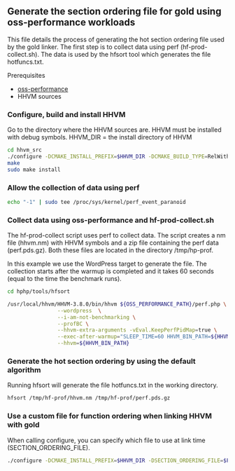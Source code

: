 ## Generate the section ordering file for gold using oss-performance workloads
This file details the process of generating the hot section ordering file used by the gold linker.
The first step is to collect data using perf (hf-prod-collect.sh). The data is used by the hfsort tool which generates the file hotfuncs.txt.

Prerequisites
- [oss-performance](https://github.com/hhvm/oss-performance)
- HHVM sources


### Configure, build and install HHVM 
Go to the directory where the HHVM sources are.
HHVM must be installed with debug symbols.
HHVM_DIR = the install directory of HHVM

``` bash
cd hhvm_src
./configure -DCMAKE_INSTALL_PREFIX=$HHVM_DIR -DCMAKE_BUILD_TYPE=RelWithDebInfo
make
sudo make install
```


### Allow the collection of data using perf
``` bash
echo "-1" | sudo tee /proc/sys/kernel/perf_event_paranoid
```

### Collect data using oss-performance and hf-prod-collect.sh
The hf-prod-collect script uses perf to collect data. The script creates a nm file (hhvm.nm) with HHVM symbols and a zip file containing the perf data (perf.pds.gz). Both these files are located in the directory /tmp/hp-prof.

In this example we use the WordPress target to generate the file. The collection starts after the warmup is completed and it takes 60 seconds (equal to the time the benchmark runs). 

``` bash 
cd hphp/tools/hfsort

/usr/local/hhvm/HHVM-3.8.0/bin/hhvm ${OSS_PERFORMANCE_PATH}/perf.php \
                --wordpress  \
                --i-am-not-benchmarking \
                --profBC \
                --hhvm-extra-arguments -vEval.KeepPerfPidMap=true \
                --exec-after-warmup="SLEEP_TIME=60 HHVM_BIN_PATH=${HHVM_BIN_PATH} hf-prod-collect.sh > dump_hfprod.txt 2>&1 &" \
                --hhvm=${HHVM_BIN_PATH}

```

### Generate the hot section ordering by using the default algorithm
Running hfsort will generate the file hotfuncs.txt in the working directory.

``` bash
hfsort /tmp/hf-prof/hhvm.nm /tmp/hf-prof/perf.pds.gz
```

### Use a custom file for function ordering when linking HHVM with gold
When calling configure, you can specify which file to use at link time (SECTION_ORDERING_FILE).
``` bash
./configure -DCMAKE_INSTALL_PREFIX=$HHVM_DIR -DSECTION_ORDERING_FILE=$FILE_PATH/hotfuncs.txt
```
